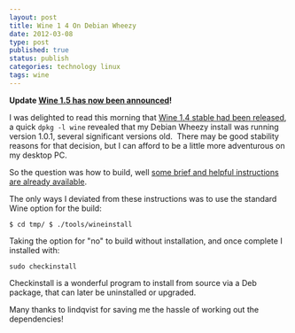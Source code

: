```yaml
--- 
layout: post 
title: Wine 1 4 On Debian Wheezy
date: 2012-03-08
type: post 
published: true 
status: publish
categories: technology linux
tags: wine
---
```


**Update [Wine 1.5 has now been announced](http://www.winehq.org/announce/1.5.0 "Wine 1.5 Announcement")!**

I was delighted to read this morning that [Wine 1.4 stable had been released](http://www.winehq.org/news/2012030701 "Wine 1.4 Released"), a
quick `dpkg -l wine` revealed that my Debian Wheezy install was running version 1.0.1,
several significant versions old.  There may be good stability reasons
for that decision, but I can afford to be a little more adventurous on
my desktop PC.

So the question was how to build, well 
[some brief and helpful instructions are already available](http://verahill.blogspot.com/2012/03/wine-14-out-now-very-brief-build.html "Wine 1.4 out now -- very brief build instructions").

The only ways I deviated from these instructions was to use the standard
Wine option for the build:

    $ cd tmp/ $ ./tools/wineinstall

Taking the option for "no" to build without installation, and once
complete I installed with:

    sudo checkinstall

Checkinstall is a wonderful program to install from source via a Deb
package, that can later be uninstalled or upgraded.

Many thanks to lindqvist for saving me the hassle of working out the
dependencies!

